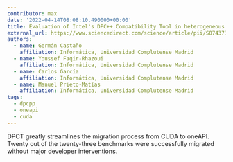 ```yaml
---
contributor: max
date: '2022-04-14T08:08:10.490000+00:00'
title: Evaluation of Intel's DPC++ Compatibility Tool in heterogeneous computing
external_url: https://www.sciencedirect.com/science/article/pii/S0743731522000727?via%3Dihub
authors:
  - name: Germán Castaño
    affiliation: Informática, Universidad Complutense Madrid
  - name: Youssef Faqir-Rhazoui
    affiliation: Informática, Universidad Complutense Madrid
  - name: Carlos García
    affiliation: Informática, Universidad Complutense Madrid
  - name: Manuel Prieto-Matías
    affiliation: Informática, Universidad Complutense Madrid
tags:
  - dpcpp
  - oneapi
  - cuda
---
```


DPCT greatly streamlines the migration process from CUDA to oneAPI. Twenty out of the twenty-three benchmarks were
successfully migrated without major developer interventions.
